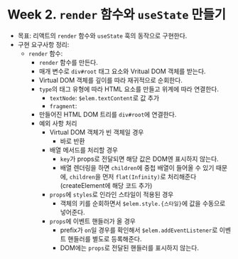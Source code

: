# Week 2. `render` 함수와 `useState` 만들기

- 목표: 리액트의 `render` 함수와 `useState` 훅의 동작으로 구현한다.
- 구현 요구사항 정리:
  - `render` 함수:
    - `render` 함수를 만든다.
    - 매개 변수로 `div#root` 태그 요소와 Vritual DOM 객체를 받는다.
    - Virtual DOM 객체를 깊이를 따라 재귀적으로 순회한다.
    - `type`의 태그 유형에 따라 HTML 요소를 만들고 위계에 따라 연결한다.
      - `textNode`: `$elem.textContent`로 값 추가
      - `fragment`:
    - 만들어진 HTML DOM 트리를 `div#root`에 연결한다.
    - 예외 사항 처리
      - Virtual DOM 객체가 빈 객체일 경우
        - 바로 반환
      - 배열 메서드를 처리할 경우
        - `key`가 props로 전달되면 해당 값은 DOM엔 표시하지 않는다.
        - 배열 렌더링을 하면 `children`에 중첩 배열이 들어올 수 있기 때문에, `children`을 먼저 `flat(Infinity)`로 처리해준다(createElement에 해당 코드 추가)
      - `props`에 `styles`로 인라인 스타일이 적용된 경우
        - 객체의 키를 순회하면서 `$elem.style.{스타일}`에 값을 수동으로 넣어준다.
      - `props`에 이벤트 핸들러가 올 경우
        - prefix가 `on`일 경우를 확인해서 `$elem.addEventListener`로 이벤트 핸들러를 별도로 등록해준다.
        - DOM에는 `props`로 전달된 핸들러를 표시하지 않는다.
